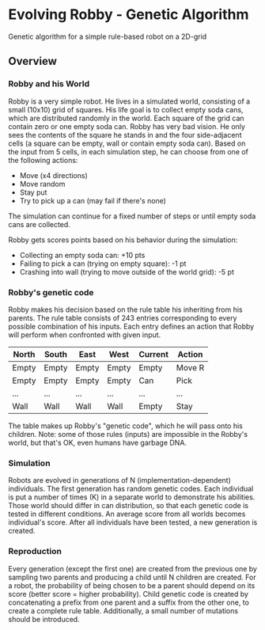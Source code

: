 # Evolving Robby - Genetic Algorithm

Genetic algorithm for a simple rule-based robot on a 2D-grid

## Overview
### Robby and his World

Robby is a very simple robot. He lives in a simulated world, consisting of a small (10x10) grid of squares.
His life goal is to collect empty soda cans, which are distributed randomly in the world. Each square of the grid can contain zero or one empty soda can. Robby has very bad vision. He only sees the contents of the square he stands in and the four side-adjacent cells (a square can be empty, wall or contain empty soda can). Based on the input from 5 cells, in each simulation step, he can choose from one of the following actions:

- Move (x4 directions)
- Move random
- Stay put
- Try to pick up a can (may fail if there's none)

The simulation can continue for a fixed number of steps or until empty soda cans are collected.

Robby gets scores points based on his behavior during the simulation:
- Collecting an empty soda can: +10 pts
- Failing to pick a can (trying on empty square): -1 pt
- Crashing into wall (trying to move outside of the world grid): -5 pt

### Robby's genetic code

Robby makes his decision based on the rule table his inheriting from his parents.
The rule table consists of 243 entries corresponding to every possible combination of his inputs.
Each entry defines an action that Robby will perform when confronted with given input.

| North | South | East  | West  | Current | Action |
|-------|-------|-------|------ |---------|--------| 
| Empty | Empty | Empty | Empty | Empty   | Move R |
| Empty | Empty | Empty | Empty | Can     | Pick   |
| ...   | ...   | ...   | ...   | ...     | ...    |
| Wall  | Wall  | Wall  | Wall  | Empty   | Stay   |

The table makes up Robby's "genetic code", which he will pass onto his children.
Note: some of those rules (inputs) are impossible in the Robby's world, but that's OK, even humans have garbage DNA.

### Simulation

Robots are evolved in generations of N (implementation-dependent) individuals.
The first generation has random genetic codes.
Each individual is put a number of times (K) in a separate world to demonstrate his abilities.
Those world should differ in can distribution, so that each genetic code is tested in different conditions.
An average score from all worlds becomes individual's score. 
After all individuals have been tested, a new generation is created.

### Reproduction

Every generation (except the first one) are created from the previous one
by sampling two parents and producing a child until N children are created.
For a robot, the probability of being chosen to be a parent should depend on its score (better score = higher probability).
Child genetic code is created by concatenating a prefix from one parent and a suffix from the other one, to create a complete rule table.
Additionally, a small number of mutations should be introduced.



